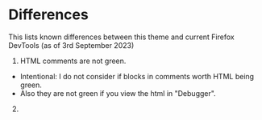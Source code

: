 # Differences

This lists known differences between this theme and current Firefox DevTools (as of 3rd September 2023)

1. HTML comments are not green.

- Intentional: I do not consider if blocks in comments worth HTML being green.
- Also they are not green if you view the html in "Debugger".

2.
